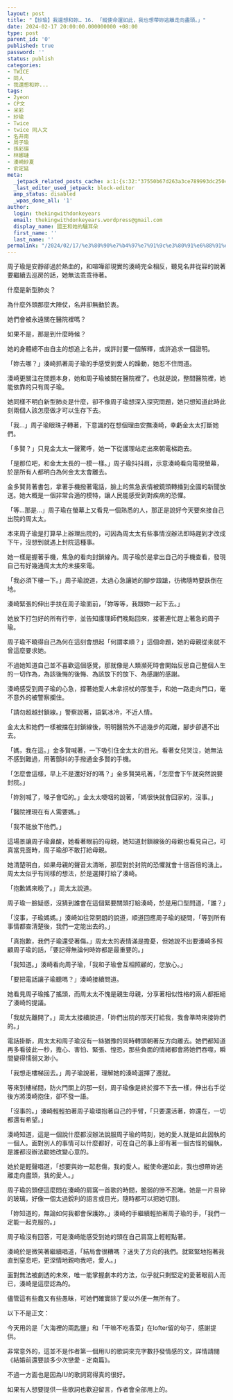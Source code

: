 ```yaml
---
layout: post
title: "【紗瑜】我還想和妳… 16. 「縱使命運如此，我也想帶妳逃離走向盡頭。」"
date: 2024-02-17 20:00:00.000000000 +08:00
type: post
parent_id: '0'
published: true
password: ''
status: publish
categories:
- TWICE
- 同人
- 我還想和妳...
tags:
- 2yeon
- CP文
- 米彩
- 紗瑜
- Twice
- twice 同人文
- 名井南
- 周子瑜
- 孫彩瑛
- 林娜璉
- 湊崎紗夏
- 俞定延
meta:
  _jetpack_related_posts_cache: a:1:{s:32:"37550b67d263a3ce789993dc25046c5f";a:2:{s:7:"expires";i:1736448135;s:7:"payload";a:6:{i:0;a:1:{s:2:"id";i:4034;}i:1;a:1:{s:2:"id";i:2473;}i:2;a:1:{s:2:"id";i:788;}i:3;a:1:{s:2:"id";i:3970;}i:4;a:1:{s:2:"id";i:732;}i:5;a:1:{s:2:"id";i:3975;}}}}
  _last_editor_used_jetpack: block-editor
  amp_status: disabled
  _wpas_done_all: '1'
author:
  login: thekingwithdonkeyears
  email: thekingwithdonkeyears.wordpress@gmail.com
  display_name: 國王和她的驢耳朵
  first_name: ''
  last_name: ''
permalink: "/2024/02/17/%e3%80%90%e7%b4%97%e7%91%9c%e3%80%91%e6%88%91%e9%82%84%e6%83%b3%e5%92%8c%e5%a6%b3-16-%e3%80%8c%e7%b8%b1%e4%bd%bf%e5%91%bd%e9%81%8b%e5%a6%82%e6%ad%a4%ef%bc%8c%e6%88%91%e4%b9%9f%e6%83%b3/"
---
```


周子瑜是安靜卻過於熱血的，和喧嘩卻現實的湊崎完全相反，聽見名井從容的說著要繼續去巡房的話，她無法乖乖待著。

什麼是新型肺炎？

為什麼外頭那麼大陣仗，名井卻無動於衷。

她們會被永遠關在醫院裡嗎？

如果不是，那是到什麼時候？

她的身體總不由自主的想追上名井，或許討要一個解釋，或許追求一個證明。

「妳去哪？」湊崎抓著周子瑜的手感受到愛人的躁動，她忍不住問道。

湊崎更關注在問題本身，她和周子瑜被關在醫院裡了。也就是說，整間醫院裡，她能依靠的只有周子瑜。

她同樣不明白新型肺炎是什麼，卻不像周子瑜想深入探究問題，她只想知道此時此刻兩個人該怎麼做才可以生存下去。

「我...」周子瑜眼珠子轉著，下意識的在想個理由安撫湊崎，幸虧金太太打斷她們。

「多賢？」只見金太太一聲驚呼，她一下從護理站走出來朝電梯跑去。

「是那位吧，和金太太長的一模一樣。」周子瑜抖抖肩，示意湊崎看向電視螢幕，於是所有人都明白為何金太太會離去。

金多賢背著書包，拿著手機撥著電話，臉上的焦急表情被鏡頭轉播到全國的新聞放送。她大概是一個非常合適的模特，讓人民能感受到對疾病的恐懼。

「等...那是...」周子瑜在螢幕上又看見一個熟悉的人，那正是說好今天要來接自己出院的周太太。

本來周子瑜是打算早上辦理出院的，可因為周太太有些事情沒辦法即時趕到才改成下午，沒想到就遇上封院這種事。

她一樣是握著手機，焦急的看向封鎖線內。周子瑜於是拿出自己的手機查看，發現自己有好幾通周太太的未接來電。

「我必須下樓一下。」周子瑜說道，太過心急讓她的腳步踉蹌，彷彿隨時要跌倒在地。

湊崎緊張的伸出手扶在周子瑜面前，「妳等等，我跟妳一起下去。」

她放下打包好的所有行李，並告知護理師們晚點回來，接著連忙趕上著急的周子瑜。

周子瑜不曉得自己為何在這刻會想起「何謂孝順？」這個命題，她的母親從來就不曾這麼要求她。

不過她知道自己並不喜歡這個感覺，那就像是人類瀕死時會開始反思自己整個人生的一切作為，為該後悔的後悔、為該放下的放下、為感謝的感謝。

湊崎感受到周子瑜的心急，撐著她愛人未拿拐杖的那隻手，和她一路走向門口，毫不意外的被警察攔住。

「請勿超越封鎖線。」警察說著，語氣冰冷，不近人情。

金太太和她們一樣被擋在封鎖線後，明明醫院外不過幾步的距離，腳步卻邁不出去。

「媽，我在這。」金多賢喊著，一下吸引住金太太的目光。看著女兒哭泣，她無法不感到難過，用著顫抖的手撥通金多賢的手機。

「怎麼會這樣，早上不是還好好的嗎？」金多賢哭吼著，「怎麼會下午就突然說要封院。」

「妳別喊了，嗓子會啞的。」金太太哽咽的說著，「媽很快就會回家的，沒事。」

「醫院裡現在有人需要媽。」

「我不能放下他們。」

這場景讓周子瑜鼻酸，她看著眼前的母親，她知道封鎖線後的母親也看見自己，可真當見面時，周子瑜卻不敢打給母親。

她清楚明白，如果母親的聲音太清晰，那麼對於封院的恐懼就會十倍百倍的湧上。周太太似乎有同樣的想法，於是選擇打給了湊崎。

「抱歉媽來晚了。」周太太說道。

周子瑜一臉疑惑，沒猜到誰會在這個緊要關頭打給湊崎，於是用口型問道，「誰？」

「沒事，子瑜媽媽。」湊崎如往常開朗的說道，順道回應周子瑜的疑問，「等到所有事情都查清楚後，我們一定能出去的。」

「真抱歉，我們子瑜還受著傷。」周太太的表情滿是擔憂，但她說不出要湊崎多照顧周子瑜的話，「要記得無論何時妳都是最重要的。」

「我知道。」湊崎看向周子瑜，「我和子瑜會互相照顧的，您放心。」

「要把電話讓子瑜聽嗎？」湊崎接續問道。

她看見周子瑜搖了搖頭，而周太太不愧是親生母親，分享著相似性格的兩人都拒絕了湊崎的提議。

「我就先離開了。」周太太接續說道，「妳們出院的那天打給我，我會準時來接妳們的。」

電話掛斷，周太太和周子瑜沒有一絲猶豫的同時轉頭朝著反方向離去。她們都知道再多看彼此一秒，擔心、害怕、緊張、惶恐，那些負面的情緒都會將她們吞噬，瞬間變得懦弱又渺小。

「我想走樓梯回去。」周子瑜說著，理解她的湊崎選擇了遷就。

等來到樓梯間，防火門關上的那一刻，周子瑜像是終於撐不下去一樣，伸出右手從後方將湊崎抱住，卻不發一語。

「沒事的。」湊崎輕輕拍著周子瑜環抱著自己的手臂，「只要還活著，妳還在，一切都還有希望。」

湊崎知道，這是一個說什麼都沒辦法說服周子瑜的時刻，她的愛人就是如此固執的一個人。面對別人的事情可以什麼都好，可在自己的事上卻有著一個古怪的偏執，是誰都沒辦法勸她改變心意的。

她於是輕聲唱道，「想要與妳一起悲傷，我的愛人。縱使命運如此，我也想帶妳逃離走向盡頭，我的愛人。」

周子瑜的頭便這麼悶在湊崎的肩窩一首歌的時間，脆弱的慘不忍睹。她是一片易碎的玻璃，好像一個太過銳利的語言或目光，隨時都可以把她切割。

「妳知道的，無論如何我都會保護妳。」湊崎的手繼續輕拍著周子瑜的手，「我們一定能一起克服的。」

周子瑜沒有回答，可是湊崎能感受到她的頭在自己肩窩上輕輕點著。

湊崎於是微笑著繼續唱道，「結局會很糟嗎 ？迷失了方向的我們。就緊緊地抱著我直到窒息吧，更深情地親吻我吧，愛人。」

面對無法被劇透的未來，唯一能掌握劇本的方法，似乎就只剩堅定的愛著眼前人而已，湊崎是這麼認為的。

儘管這有些蠢又有些愚昧，可她們確實除了愛以外便一無所有了。

以下不是正文：

今天用的是「大海裡的兩匙鹽」和「干嘛不吃香菜」在lofter留的句子，感謝提供。

非常意外的，這並不是作者第一個用IU的歌詞來充字數抒發情感的文，詳情請閱《結婚前還要談多少次戀愛 - 定南篇》。

不過一方面也是因為IU的歌詞寫得真的很好。

如果有人想要提供一些歌詞也歡迎留言，作者會全部用上的。
